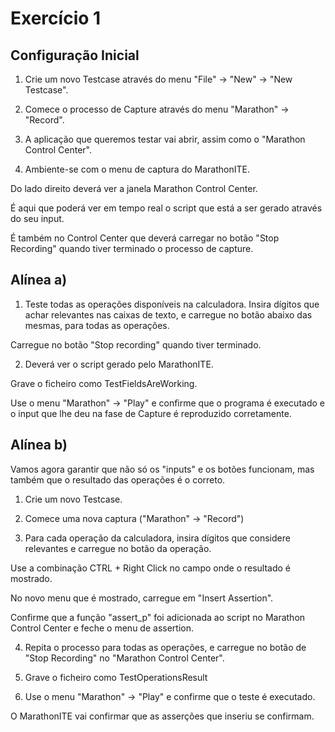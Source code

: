 # Exercício 1

## Configuração Inicial

1. Crie um novo Testcase através do menu "File" -> "New" -> "New Testcase".

2. Comece o processo de Capture através do menu "Marathon" -> "Record".

3. A aplicação que queremos testar vai abrir, assim como o "Marathon Control Center".

4. Ambiente-se com o menu de captura do MarathonITE.

Do lado direito deverá ver a janela Marathon Control Center.

É aqui que poderá ver em tempo real o script que está a ser gerado através do seu input.

É também no Control Center que deverá carregar no botão "Stop Recording" quando tiver terminado o processo de capture.

## Alínea a)

1. Teste todas as operações disponíveis na calculadora. Insira dígitos que achar relevantes nas caixas de texto, e carregue no botão abaixo das mesmas, para todas as operações.

Carregue no botão "Stop recording" quando tiver terminado.

2. Deverá ver o script gerado pelo MarathonITE. 

Grave o ficheiro como TestFieldsAreWorking.

Use o menu "Marathon" -> "Play" e confirme que o programa é executado e o input que lhe deu na fase de Capture é reproduzido corretamente.

## Alínea b) 

Vamos agora garantir que não só os "inputs" e os botões funcionam, mas também que o resultado das operações é o correto.

1. Crie um novo Testcase.

2. Comece uma nova captura ("Marathon" -> "Record")

3. Para cada operação da calculadora, insira dígitos que considere relevantes e carregue no botão da operação.

Use a combinação CTRL + Right Click no campo onde o resultado é mostrado.

No novo menu que é mostrado, carregue em "Insert Assertion".

Confirme que a função "assert_p" foi adicionada ao script no Marathon Control Center e feche o menu de assertion.

4. Repita o processo para todas as operações, e carregue no botão de "Stop Recording" no "Marathon Control Center".

5. Grave o ficheiro como TestOperationsResult

6. Use o menu "Marathon" -> "Play" e confirme que o teste é executado.

O MarathonITE vai confirmar que as asserções que inseriu se confirmam.


